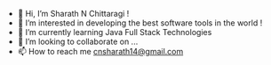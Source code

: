 - 👋 Hi, I’m Sharath N Chittaragi !
- 👀 I’m interested in developing the best software tools in the world !
- 🌱 I’m currently learning Java Full Stack Technologies
- 💞️ I’m looking to collaborate on ...
- 📫 How to reach me cnsharath14@gmail.com

<!---
sharathchitt/sharathchitt is a ✨ special ✨ repository because its `README.md` (this file) appears on your GitHub profile.
You can click the Preview link to take a look at your changes.
--->
